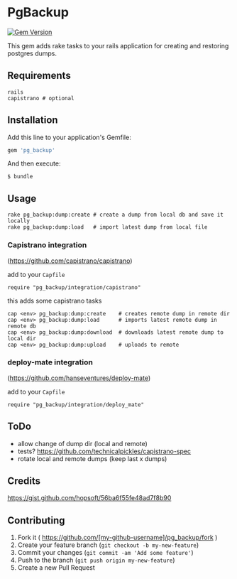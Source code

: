 # PgBackup

[![Gem Version](https://badge.fury.io/rb/pg_backup.svg)](http://badge.fury.io/rb/pg_backup)

This gem adds rake tasks to your rails application for creating and restoring postgres dumps.

## Requirements
```
rails
capistrano # optional
```

## Installation

Add this line to your application's Gemfile:

```ruby
gem 'pg_backup'
```

And then execute:

    $ bundle

## Usage

```
rake pg_backup:dump:create # create a dump from local db and save it locally
rake pg_backup:dump:load   # import latest dump from local file
```

### Capistrano integration 
(https://github.com/capistrano/capistrano)

add to your ```Capfile```
```
require "pg_backup/integration/capistrano"
````
this adds some capistrano tasks
```
cap <env> pg_backup:dump:create    # creates remote dump in remote dir
cap <env> pg_backup:dump:load      # imports latest remote dump in remote db
cap <env> pg_backup:dump:download  # downloads latest remote dump to local dir
cap <env> pg_backup:dump:upload    # uploads to remote
```

### deploy-mate integration 
(https://github.com/hanseventures/deploy-mate)

add to your ```Capfile```

```
require "pg_backup/integration/deploy_mate"
```

## ToDo
- allow change of dump dir (local and remote)
- tests? https://github.com/technicalpickles/capistrano-spec
- rotate local and remote dumps (keep last x dumps)

## Credits
https://gist.github.com/hopsoft/56ba6f55fe48ad7f8b90

## Contributing

1. Fork it ( https://github.com/[my-github-username]/pg_backup/fork )
2. Create your feature branch (`git checkout -b my-new-feature`)
3. Commit your changes (`git commit -am 'Add some feature'`)
4. Push to the branch (`git push origin my-new-feature`)
5. Create a new Pull Request

